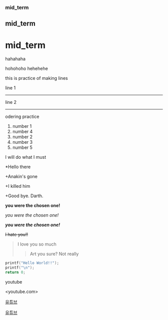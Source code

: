 ### mid_term

## mid_term

# mid_term

hahahaha

hohohoho
hehehehe

this is practice of making lines

line 1

---

line 2

***

odering practice
1. number 1
5. number 4
3. number 2
4. number 3
2. number 5

I will do what I must 

*Hello there

  +Anakin's gone 
  
  +I killed him
  
  +Good bye. Darth. 

**you were the chosen one!**

*you were the chosen one!*

***you were the chosen one!***

~~I hate you!!~~

>I love you so much
>>Art you sure? 
>>Not really

```C
printf("Hello World!!");
printf("\n");
return 0;
```

youtube

<youtube.com>

[유튜브](youtube.com)

[유튜브](youtube.com, "유튜브")

